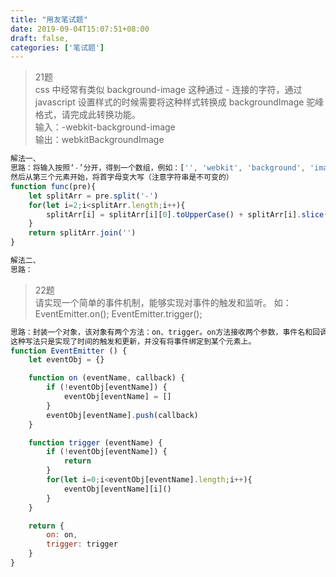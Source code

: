 ```yaml
---
title: "用友笔试题"
date: 2019-09-04T15:07:51+08:00
draft: false,
categories: ['笔试题']
---
```


> 21题  
css 中经常有类似 background-image 这种通过 - 连接的字符，通过 javascript 设置样式的时候需要将这种样式转换成 backgroundImage 驼峰格式，请完成此转换功能。  
输入：-webkit-background-image  
输出：webkitBackgroundImage  

```javascript
解法一、  
思路：将输入按照‘-’分开，得到一个数组，例如：['', 'webkit', 'background', 'image']  
然后从第三个元素开始，将首字母变大写（注意字符串是不可变的）
function func(pre){
    let splitArr = pre.split('-')
    for(let i=2;i<splitArr.length;i++){
        splitArr[i] = splitArr[i][0].toUpperCase() + splitArr[i].slice(1)
    }
    return splitArr.join('')
}
```

```javascript
解法二、  
思路：
```  

> 22题  
请实现一个简单的事件机制，能够实现对事件的触发和监听。
如：EventEmitter.on(); EventEmitter.trigger();  

```javascript
思路：封装一个对象，该对象有两个方法：on、trigger。on方法接收两个参数，事件名和回调函数，如果一个事件可以绑定过个回调，可以考虑使用数组。trigger方法接受一个参数，即事件名，拿到指定事件，将该事件下的所有回调函数执行一遍。
这种写法只是实现了时间的触发和更新，并没有将事件绑定到某个元素上。
function EventEmitter () {
    let eventObj = {}

    function on (eventName, callback) {
        if (!eventObj[eventName]) {
            eventObj[eventName] = []
        }
        eventObj[eventName].push(callback)
    }

    function trigger (eventName) {
        if (!eventObj[eventName]) {
            return
        }
        for(let i=0;i<eventObj[eventName].length;i++){
            eventObj[eventName][i]()
        }
    }

    return {
        on: on,
        trigger: trigger
    }
}
```
